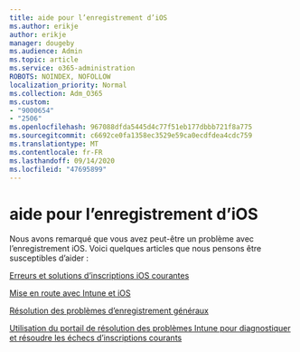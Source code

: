 ```yaml
---
title: aide pour l’enregistrement d’iOS
ms.author: erikje
author: erikje
manager: dougeby
ms.audience: Admin
ms.topic: article
ms.service: o365-administration
ROBOTS: NOINDEX, NOFOLLOW
localization_priority: Normal
ms.collection: Adm_O365
ms.custom:
- "9000654"
- "2506"
ms.openlocfilehash: 967088dfda5445d4c77f51eb177dbbb721f8a775
ms.sourcegitcommit: c6692ce0fa1358ec3529e59ca0ecdfdea4cdc759
ms.translationtype: MT
ms.contentlocale: fr-FR
ms.lasthandoff: 09/14/2020
ms.locfileid: "47695899"
---
```

# <a name="ios-enrollment-help"></a>aide pour l’enregistrement d’iOS

Nous avons remarqué que vous avez peut-être un problème avec l’enregistrement iOS. Voici quelques articles que nous pensons être susceptibles d’aider : 

[Erreurs et solutions d’inscriptions iOS courantes](https://support.microsoft.com/help/4039809/troubleshooting-ios-device-enrollment-in-intune)

[Mise en route avec Intune et iOS](https://docs.microsoft.com/intune/enrollment/ios-enroll)

[Résolution des problèmes d’enregistrement généraux](https://docs.microsoft.com/intune/enrollment/troubleshoot-device-enrollment-in-intune)

[Utilisation du portail de résolution des problèmes Intune pour diagnostiquer et résoudre les échecs d’inscriptions courants](https://docs.microsoft.com/intune/help-desk-operators)